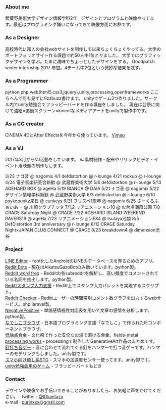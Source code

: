 ### About me
武蔵野美術大学デザイン情報学科2年  
デザインとプログラムと映像やってます。最近はプログラミング嫌いになってきて映像方面にお熱です。 

### As a Designer
高校時代に知人の会社webサイトを制作して以来ちょくちょくやってる。大学のポートフォリオサイト作る課題で約50人中1位とりました。
大学ではグラフィックデザインを学ぶ。たまに趣味でちょっとしたデザインをする。 
Goodpatch winter internship 2017 参加。4チーム中2位という微妙な結果を残す。

### As a Programmer
python,php,web(html5,css3,jquery),unity,processing,openframeworks 
ここらへんで何も見ずにfizzbuzz書けます。 
unityでゲーム3つ作りました。サークル内でunity勉強会でフラッピーバードを作る講座をしました。 
現在は芸祭に向けて油絵×透過スクリーン×kinectなメディアアートをunityで製作中です。 

### As a CG creator
CINEMA 4DとAfter Effectsを今年から使っています。 
[Vimeo](https://vimeo.com/user54211615)

### As a VJ
2017年3月からVJ活動をしています。 VJ素材制作・配布やリリックビデオ・イベント用映像の制作もします。

3/23 ナゴ音 @ nagomix 
4/1 defdistortion @ r-lounge 
4/21 rockup @ r-lounge 
4/24 電子音楽研究会新歓 @ 武蔵野美術大学 
5/6 defdistortion @ r-lounge 
5/13 AGEHARD BOX @ ageHa 
5/19 BIANCA @ DAIA 
5/21 ナゴ音 @ nagomix 
5/22 デザイン情報学科新歓 @ 武蔵野美術大学 
6/3 defdistortion @ r-lounge 
6/10 psykopunkz来日 @ cunkeys 
6/21 フリスペ1周年 @ nagomix 
6/25 さーくるふぁいあー @ 川崎クラブチッタ 
7/1,2 リアニメーション10 @ お台場潮風公園 
7/8 CRAGE Saturday Night @ CRAGE
7/22 AGEHARD ISLAND WEEKEND RAVERS19 @ ageHa 
7/23 リア二メーションEX4 @ tsutaya池袋 
8/5 DefDistortion 3rd anniversary @ r-lounge 
8/12 CRAGE Saturday Night×JAPAN CLUB CONNECT @ CRAGE 
8/23 breakdown4 @ dimension渋谷 

### Project
[LINE Editor](https://github.com/purinxxx/LINE-Editor) - root化したAndroidのLINEのデータベースを弄るためのアプリ。  
[Rediit Bots](https://github.com/purinxxx/RedditBots) - 現在はAikatsuGazoBotのみ動いています。python製。  
[Reddit word freq](https://github.com/purinxxx/reddit_word_freq) - Redditの各subredditを解析し、高い頻度でコメントされている名詞を抽出します。python製。  
[Redittスタンプ入力支援](https://github.com/purinxxx/stampreddit) - Reditt上でスタンプ入力パレットを実現するスクリプト。  
[Reddit Checker](https://github.com/purinxxx/RedditChecker) - Redittユーザーの時間帯別コメント数グラフを出力するwebサービス。php laravel製。  
[NegativePositive](https://github.com/purinxxx/NegativePositive) - 単語感情極性対応表を用いて文章の感情を分析します。python製。  
[なでしこブラウザ](https://github.com/purinxxx/nadeshiko-browser) - 日本語プログラミング言語「なでしこ」で作られたIEコンポーネントブラウザ。  
[低融点合金](http://dnote.biz/science/190) - 文化祭で作った安全なお湯で溶ける合金。fields-metal   
[processing works](https://github.com/purinxxx/processing_works) - processingで制作したGenerativeArt作品のまとめです。   
[釘打ち音ゲー](https://github.com/purinxxx/KugiUti) - 音に合わせて流れてくる釘をハンマーで打つ音ゲーです。ハンマーのモデリングもしました。unity製です。   
[スマホ向け癒し系STG](https://github.com/purinxxx/Tentouya) - スマホの加速度センサー使ってます。unity製です。 
[unity勉強会用のゲーム](https://github.com/purinxxx/GameTsuku_Tutorial_3D) - フラッピーバードもどき  

### Contact
デザインや映像でお手伝いできることがありましたら、お気軽に声をかけてください。  
twitter : [@IDkaetazo](https://twitter.com/IDkaetazo)  
e-mail : [purinxxx@gmail.com](mailto:purinxxx@gmail.com) 
